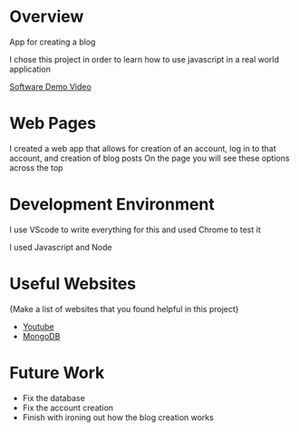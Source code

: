 # Overview

App for creating a blog

I chose this project in order to learn how to use javascript in a real world application

[Software Demo Video](https://youtu.be/7jVAxVJK3Cw)

# Web Pages

I created a web app that allows for creation of an account, log in to that account, and creation of blog posts
On the page you will see these options across the top

# Development Environment

I use VScode to write everything for this and used Chrome to test it

I used Javascript and Node

# Useful Websites

{Make a list of websites that you found helpful in this project}
* [Youtube](https://www.youtube.com/watch?v=EMwu8F0dCXE&list=PLYMtlL5QfmXbZ3PWZSmOu_5CYrBlxSa1R&index=2)
* [MongoDB](https://cloud.mongodb.com/v2/6382c4dbc5fa6a086595b55f#security/database/users)

# Future Work

* Fix the database
* Fix the account creation
* Finish with ironing out how the blog creation works